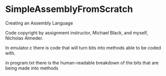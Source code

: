 # SimpleAssemblyFromScratch
Creating an Assembly Language

Code copyright by assignment instructor, Michael Black, and myself, Nicholas Almeder.

In emulator.c there is code that will turn bits into methods able to be coded with.

in program.txt there is the human-readable breakdown of the bits that are being made into methods
